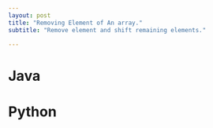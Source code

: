 ```yaml
---
layout: post
title: "Removing Element of An array."
subtitle: "Remove element and shift remaining elements." 

---
```


# Java

<script src="https://gist.github.com/abhishekbalam/2f63bbd089f0b9c18eaeb44c5d607868.js"></script>

# Python

<script src="https://gist.github.com/abhishekbalam/47aebba60bb3188fe42bc24181c32d66.js"></script>